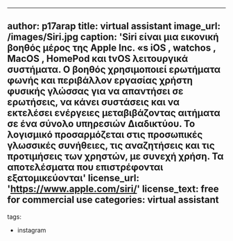 ---
author: p17arap
title: virtual assistant
image_url: /images/Siri.jpg
caption: 'Siri είναι μια εικονική βοηθός μέρος της Apple Inc. «s iOS , watchos , MacOS , HomePod και tvOS λειτουργικά συστήματα. Ο βοηθός χρησιμοποιεί ερωτήματα φωνής και περιβάλλον εργασίας χρήστη φυσικής γλώσσας για να απαντήσει σε ερωτήσεις, να κάνει συστάσεις και να εκτελέσει ενέργειες μεταβιβάζοντας αιτήματα σε ένα σύνολο υπηρεσιών Διαδικτύου. Το λογισμικό προσαρμόζεται στις προσωπικές γλωσσικές συνήθειες, τις αναζητήσεις και τις προτιμήσεις των χρηστών, με συνεχή χρήση. Τα αποτελέσματα που επιστρέφονται εξατομικεύονται'
license_url: 'https://www.apple.com/siri/'
license_text: free for commercial use
categories: virtual assistant
  -  
tags:
  - instagram
